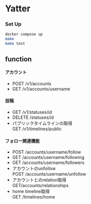 # Yatter

### Set Up
```sh
docker compose up
make
make test
```

## function
#### アカウント
 - POST /v1/accounts<br>
 - GET /v1/accounts/username<br>

#### 投稿
 - GET /v1/statuses/id<br>
 - DELETE /statuses/id<br>
 - パブリックタイムラインの取得<br>
GET /v1/timelines/public<br>

#### フォロー関連機能
 - POST /accounts/username/follow<br>
 - GET /accounts/username/following<br>
 - GET /accounts/username/followers<br>
 - アカウントのunfollow<br>
POST /accounts/username/unfollow<br>
 - アカウントとのrelation取得<br>
GET/accounts/relationships<br>
 - home timeline取得<br>
GET /timelines/home<br>

